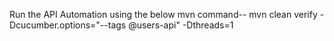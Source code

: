 Run the API Automation using the below mvn command--
mvn clean verify -Dcucumber.options="--tags @users-api" -Dthreads=1
